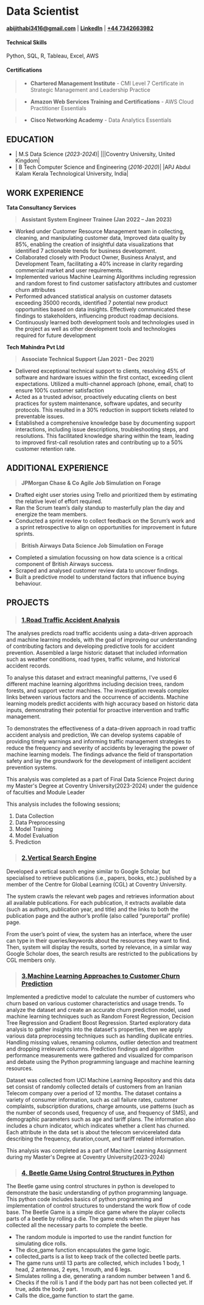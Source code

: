 # Data Scientist
**[abijithabi3416@gmail.com](mailto:abijithabi3416@gmail.com)** | 
**[LinkedIn](https://www.linkedin.com/in/abijithpandath/)** |
**[+44 7342663982](https://wa.me/message/NGSD2WRRP5W5F1)**

#### Technical Skills
Python, SQL, R, Tableau, Excel, AWS
 
#### Certifications
>- **Chartered Management Institute** - CMI Level 7 Certificate in Strategic Management and Leadership Practice

>- **Amazon Web Services Training and Certifications** - AWS Cloud Practitioner Essentials

>- **Cisco Networking Academy** -  Data Analytics Essentials 

## EDUCATION					       		
- | M.S Data Science (_2023-2024_)|                                     |||Coventry University, United Kingdom|
- | B Tech Computer Science and Engineering (_2016-2020_)|            |APJ Abdul Kalam Kerala Technological University, India|

## WORK EXPERIENCE
**Tata Consultancy Services**
>**Assistant System Engineer Trainee (Jan 2022 – Jan 2023)**
- Worked under Customer Resource Management team in collecting, cleaning, and manipulating customer data, Improved data quality by 85%, enabling the creation of insightful data visualizations that identified 7 actionable trends for business development. 
- Collaborated closely with Product Owner, Business Analyst, and Development Team, facilitating a 40% increase in clarity regarding commercial market and user requirements.
- Implemented various Machine Learning Algorithms including regression and random forest to find customer satisfactory attributes and customer churn attributes 
- Performed advanced statistical analysis on customer datasets exceeding 35000 records, identified 7 potential new product opportunities based on data insights. Effectively communicated these findings to stakeholders, influencing product roadmap decisions.
- Continuously learned both development tools and technologies used in the project as well as other development tools and technologies required for future development

**Tech Mahindra Pvt Ltd**  
>**Associate Technical Support (Jan 2021 - Dec 2021)**
- Delivered exceptional technical support to clients, resolving 45% of software and hardware issues within the first contact, exceeding client expectations. Utilized a multi-channel approach (phone, email, chat) to ensure 100% customer satisfaction
- Acted as a trusted advisor, proactively educating clients on best practices for system maintenance, software updates, and security protocols. This resulted in a 30% reduction in support tickets related to preventable issues.
- Established a comprehensive knowledge base by documenting support interactions, including issue descriptions, troubleshooting steps, and resolutions. This facilitated knowledge sharing within the team, leading to improved first-call resolution rates and contributing up to a 50% customer retention rate.
## ADDITIONAL EXPERIENCE
>**JPMorgan Chase & Co Agile Job Simulation on Forage**
- Drafted eight user stories using Trello and prioritized them by estimating the relative level of effort required. 
- Ran the Scrum team’s daily standup to masterfully plan the day and energize the team members. 
- Conducted a sprint review to collect feedback on the Scrum’s work and a sprint retrospective to align on opportunities for improvement in future sprints.
 
>**British Airways Data Science Job Simulation on Forage**
- Completed a simulation focussing on how data science is a critical component of British Airways success. 
- Scraped and analysed customer review data to uncover findings. 
- Built a predictive model to understand factors that influence buying behaviour.

## PROJECTS
> ### [1.Road Traffic Accident Analysis](https://github.com/abijithabi3416/Projects/tree/main/Road%20Traffic%20Accident)
The  analyses  predicts road traffic accidents using a data-driven approach and machine learning models, with the goal of improving our understanding of contributing factors and developing predictive tools for accident prevention.  Assembled a large historic dataset that included information such as weather conditions, road types, traffic volume, and historical accident records.
>
To analyse this dataset and extract meaningful patterns, I've used 6 different machine learning algorithms including decision trees, random forests, and support vector machines. The investigation reveals complex links between various factors and the occurrence of accidents. Machine learning models predict accidents with high accuracy based on historic data inputs, demonstrating their potential for proactive intervention and traffic management.
>
To demonstrates the effectiveness of a data-driven approach in road traffic accident analysis and prediction, We can develop systems capable of providing timely warnings and informing traffic management strategies to reduce the frequency and severity of accidents by leveraging the power of machine learning models. The findings advance the field of transportation safety and lay the groundwork for the development of intelligent accident prevention systems. 
>
This analysis was completed as a part of Final Data Science Project during my Master's Degree at Coventry University(2023-2024) under the guidence of faculties and Module Leader
>
This analysis includes the following sessions;
1.  Data Collection
2.  Data Preprocessing
3.  Model Training
4.  Model Evaluation
5.  Prediction

> ### [2.Vertical Search Engine](https://github.com/abijithabi3416/Projects/tree/main/Vertical%20Search%20Engine)
Developed a vertical search engine similar to Google Scholar, but specialised to retrieve publications (i.e., papers, books, etc.) published by a member of the Centre for Global Learning (CGL) at Coventry University.
>
The  system crawls the relevant web pages and retrieves information about all available publications. For each publication, it extracts available data (such as authors, publication year, and title) and the links to both the publication page and the author’s profile (also called “pureportal” profile) page. 
>
From the user’s point of view, the system has an interface, where the user can type in their queries/keywords about the resources they want to find. Then,  system will display the results, sorted by relevance, in a similar way Google Scholar does, the search results are restricted to the publications by CGL members only. 

> ### [3.Machine Learning Approaches to Customer Churn Prediction](https://github.com/abijithabi3416/Projects/tree/efa68e5bb27ba2d559c8483b29b4d57243b24257/Machine%20Learning%20Approaches%20to%20Customer%20Churn%20Prediction)
Implemented a predictive model to  calculate the number of customers who churn based on various customer characteristics and usage trends. 
To analyze the dataset and create an accurate churn prediction model, used machine learning techniques such as Random Forest Regression, Decision Tree Regression and Gradient Boost Regression.  Started  exploratory data analysis to gather insights into the dataset's properties, then we apply various data preprocessing techniques such as handling duplicate entries. Handling missing values, renaming columns, outlier detection and treatment and dropping irrelevant columns. Prediction findings and algorithm performance measurements were gathered and visualized for comparison and debate using the Python programming language and machine learning resources.
>
Dataset was collected from UCI Machine Learning Repository and this data set consist of randomly collected details of customers from an Iranian Telecom company over 
a period of 12 months. The dataset contains a variety of consumer information, such as call failure rates, customer complaints, subscription durations, charge amounts, use patterns (such as the number of seconds used, frequency of use, and frequency of SMS), and demographic parameters such as age and tariff plans. The information also includes a 
churn indicator, which indicates whether a client has churned. Each attribute in the data set is about the telecom servicerelated data describing the frequency, duration,count, and tariff related information. 
>
This analysis was completed as a part of Machine Learning Assignment during my Master's Degree at Coventry University(2023-2024)
> ### [4. Beetle Game Using Control Structures in Python](https://github.com/abijithabi3416/Projects/tree/main/Beetle%20Game)
The Beetle game using control structures in python is developed to demonstrate the basic understanding of python programming language.
This python code includes basics of python programming and implementation of control structures to understand the work flow of code base.
The Beetle Game is a simple dice game where the player collects parts of a beetle by rolling a die. The game ends when the player has collected all the necessary parts to complete the beetle.
> 
-  The random module is imported to use the randint function for simulating dice rolls.
-  The dice_game function encapsulates the game logic.
-  collected_parts is a list to keep track of the collected beetle parts.
-  The game runs until 13 parts are collected, which includes 1 body, 1 head, 2 antennas, 2 eyes, 1 mouth, and 6 legs.
-  Simulates rolling a die, generating a random number between 1 and 6.
-  Checks if the roll is 1 and if the body part has not been collected yet. If true, adds the body part.
-  Calls the dice_game function to start the game.
 
